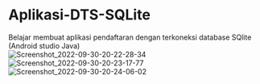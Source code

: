 # Aplikasi-DTS-SQLite 
Belajar membuat aplikasi pendaftaran dengan terkoneksi database SQlite (Android studio Java)
<br>
![Screenshot_2022-09-30-20-22-28-34](https://user-images.githubusercontent.com/95423605/193392852-8efb1129-7d46-4dc6-b391-33ea9c383367.jpg)
![Screenshot_2022-09-30-20-23-17-77](https://user-images.githubusercontent.com/95423605/193392857-e38fb684-359f-4fd9-83cf-07375dd48a64.jpg)
![Screenshot_2022-09-30-20-24-06-02](https://user-images.githubusercontent.com/95423605/193392877-cea8541d-af4b-42b2-8d2a-3338b59cd901.jpg)
